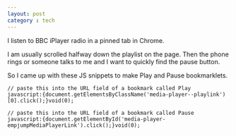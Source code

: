 ```yaml
---
layout: post
category : tech
---
```

I listen to BBC iPlayer radio in a pinned tab in Chrome.

I am usually scrolled halfway down the playlist on the page. Then the
phone rings or someone talks to me and I want to quickly find the
pause button.

So I came up with these JS snippets to make Play and Pause bookmarklets.

    // paste this into the URL field of a bookmark called Play
    javascript:{document.getElementsByClassName('media-player--playlink')[0].click();}void(0);

    // paste this into the URL field of a bookmark called Pause
    javascript:{document.getElementById('media-player-empjumpMediaPlayerLink').click();}void(0);

